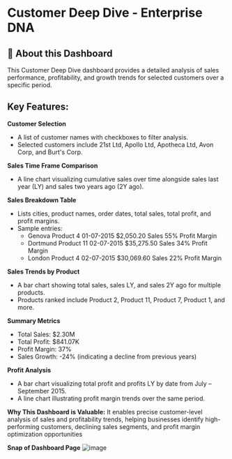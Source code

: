# Customer Deep Dive - Enterprise DNA

## 📌 About this Dashboard
This Customer Deep Dive dashboard provides a detailed analysis of sales performance, profitability, and growth trends for selected customers over a specific period.

## Key Features:

**Customer Selection**
- A list of customer names with checkboxes to filter analysis.
- Selected customers include 21st Ltd, Apollo Ltd, Apotheca Ltd, Avon Corp, and Burt's Corp.

**Sales Time Frame Comparison**
- A line chart visualizing cumulative sales over time alongside sales last year (LY) and sales two years ago (2Y ago).

**Sales Breakdown Table**
- Lists cities, product names, order dates, total sales, total profit, and profit margins.
- Sample entries:
  - Genova  Product 4  01-07-2015  $2,050.20 Sales  55% Profit Margin
  - Dortmund  Product 11  02-07-2015  $35,275.50 Sales  34% Profit Margin
  - London  Product 4  02-07-2015  $30,069.60 Sales  22% Profit Margin

**Sales Trends by Product**
- A bar chart showing total sales, sales LY, and sales 2Y ago for multiple products.
- Products ranked include Product 2, Product 11, Product 7, Product 1, and more.

**Summary Metrics**
- Total Sales: $2.30M
- Total Profit: $841.07K
- Profit Margin: 37%
- Sales Growth: -24% (indicating a decline from previous years)

**Profit Analysis**
- A bar chart visualizing total profit and profits LY by date from July – September 2015.
- A line chart illustrating profit margin trends over the same period.

**Why This Dashboard is Valuable:**
It enables precise customer-level analysis of sales and profitability trends, helping businesses identify high-performing customers, declining sales segments, and profit margin optimization opportunities

**Snap of Dashboard Page**
![image](https://github.com/user-attachments/assets/ec20dbe2-5f30-4cc7-816f-5e60de4c1761)

